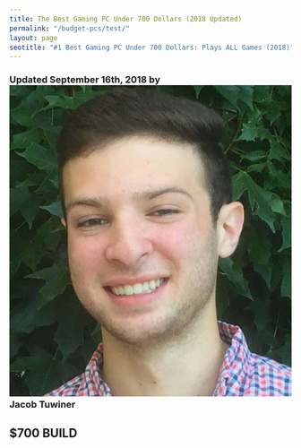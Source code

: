 ```yaml
---
title: The Best Gaming PC Under 700 Dollars (2018 Updated)
permalink: "/budget-pcs/test/"
layout: page
seotitle: "#1 Best Gaming PC Under 700 Dollars: Plays ALL Games (2018)" 
---
```

<h3 class="page-subtitle">
	Updated September 16th, 2018 by 
	<a href="/about/"><img src="/img/profile/close.jpg" class="circle" alt="Headshot"></a>
	Jacob Tuwiner
</h3>


<div class="block">
<h2>$700 BUILD</h2>
</div> 

